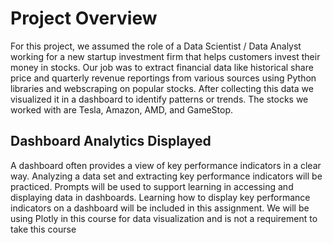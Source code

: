 # Project Overview
For this project, we assumed the role of a Data Scientist / Data Analyst working for a new startup investment firm that helps customers invest their money in stocks. Our job was to extract financial data like historical share price and quarterly revenue reportings from various sources using Python libraries and webscraping on popular stocks. After collecting this data we visualized it in a dashboard to identify patterns or trends. The stocks we  worked with are Tesla, Amazon, AMD, and GameStop.

## Dashboard Analytics Displayed

A dashboard often provides a view of key performance indicators in a clear way. Analyzing a data set and extracting key performance indicators will be practiced. Prompts will be used to support learning in accessing and displaying data in dashboards. Learning how to display key performance indicators on a dashboard will be included in this assignment. We will be using Plotly in this course for data visualization and is not a requirement to take this course
